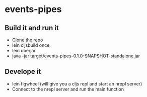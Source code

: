 # events-pipes

## Build it and run it

- Clone the repo
- lein cljsbuild once
- lein uberjar
- java -jar target/events-pipes-0.1.0-SNAPSHOT-standalone.jar


## Develope it

- lein figwheel (will give you a cljs repl and start an nrepl server)
- Connect to the nrepl server and run the main function 
